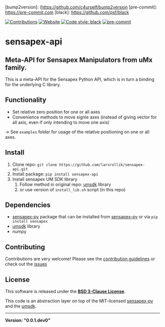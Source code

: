 [//]: # (Links)
[Github-flavored markdown]: https://github.github.com/gfm

[manifest]: https://packaging.python.org/en/latest/guides/using-manifest-in
[packaging]: https://packaging.python.org/en/latest/tutorials/packaging-projects
[setup.cfg]: https://setuptools.pypa.io/en/latest/userguide/declarative_config.html

[bump2version]: (https://github.com/c4urself/bump2version
[pre-commit]: https://pre-commit.com
[black]: https://github.com/psf/black

[pypi]: pypi.org
[test.pypi]: test.pypi.org

[Zenodo]: https://zenodo.org

[umsdk]: https://github.com/sensapex/umsdk
[sensapex-py]: https://github.com/sensapex/sensapex-py

[//]: # (Badges)
[//]: # ([![DOI]&#40;https://zenodo.org/badge/370470893.svg&#41;]&#40;https://zenodo.org/badge/latestdoi/370470893&#41;)
[//]: # ([![PyPI]&#40;https://img.shields.io/pypi/v/templatepy.svg&#41;]&#40;https://pypi.org/project/templatepy&#41;)
[//]: # ([![Wheel]&#40;https://img.shields.io/pypi/wheel/templatepy.svg&#41;]&#40;https://pypi.org/project/templatepy&#41;)
[//]: # (![CI]&#40;https://github.com/larsrollik/sensapex_api/workflows/tests/badge.svg&#41;)

[![Contributions](https://img.shields.io/badge/Contributions-Welcome-brightgreen.svg)](https://github.com/larsrollik/sensapex_api/blob/main/CONTRIBUTING.md)
[![Website](https://img.shields.io/website?up_message=online&url=https%3A%2F%2Fgithub.com/larsrollik/sensapex_api)](https://github.com/larsrollik/sensapex_api)
[![Code style: black](https://img.shields.io/badge/code%20style-black-000000.svg)](https://github.com/python/black)
[![pre-commit](https://img.shields.io/badge/pre--commit-enabled-brightgreen?logo=pre-commit&logoColor=white)](https://github.com/pre-commit/pre-commit)


# sensapex-api
Meta-API for Sensapex Manipulators from uMx family.
---

This is a meta-API for the Sensapex Python API, which is in turn a binding for the underlying C library.

## Functionality
- Set relative zero position for one or all axes
- Convenience methods to move signle axes (instead of giving vector for all axis, even if only intending to move one axis)

-> See `examples` folder for usage of the relative positioning on one or all axes.

## Install
1. Clone repo: `git clone https://github.com/larsrollik/sensapex-api.git`
2. Install package: `pip install sensapex-api`
3. Install sensapex UM SDK library
   1. Follow method in original repo: [umsdk] library
   2. or use version of `install_lib.sh` script (in this repo)

## Dependencies
- [sensapex-py] package that can be installed from [sensapex-py] or via `pip install sensapex`
- [umsdk] library
- numpy

## Contributing
Contributions are very welcome!
Please see the [contribution guidelines](https://github.com/larsrollik/templatepy/blob/main/CONTRIBUTING.md) or check out the [issues](https://github.com/larsrollik/templatepy/issues)

## License
This software is released under the **[BSD 3-Clause License](https://github.com/larsrollik/templatepy/blob/main/LICENSE)**.

This code is an abstraction layer on top of the MIT-licensed [sensapex-py] and the [umsdk].

---
**Version: "0.0.1.dev0"**
